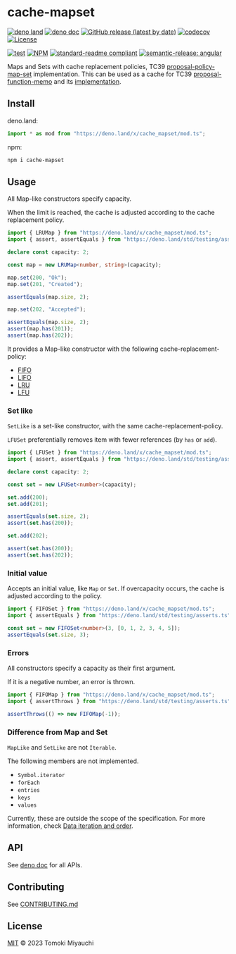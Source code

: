 # cache-mapset

[![deno land](http://img.shields.io/badge/available%20on-deno.land/x-lightgrey.svg?logo=deno)](https://deno.land/x/cache_mapset)
[![deno doc](https://doc.deno.land/badge.svg)](https://deno.land/x/cache_mapset?doc)
[![GitHub release (latest by date)](https://img.shields.io/github/v/release/TomokiMiyauci/cache-mapset)](https://github.com/TomokiMiyauci/cache-mapset/releases)
[![codecov](https://codecov.io/github/TomokiMiyauci/cache-mapset/branch/main/graph/badge.svg)](https://codecov.io/gh/TomokiMiyauci/cache-mapset)
[![License](https://img.shields.io/github/license/TomokiMiyauci/cache-mapset)](LICENSE)

[![test](https://github.com/TomokiMiyauci/cache-mapset/actions/workflows/test.yaml/badge.svg)](https://github.com/TomokiMiyauci/cache-mapset/actions/workflows/test.yaml)
[![NPM](https://nodei.co/npm/cache-mapset.png?mini=true)](https://nodei.co/npm/cache-mapset/)
[![standard-readme compliant](https://img.shields.io/badge/readme%20style-standard-brightgreen.svg)](https://github.com/RichardLitt/standard-readme)
[![semantic-release: angular](https://img.shields.io/badge/semantic--release-angular-e10079?logo=semantic-release)](https://github.com/semantic-release/semantic-release)

Maps and Sets with cache replacement policies, TC39
[proposal-policy-map-set](https://github.com/tc39/proposal-policy-map-set)
implementation. This can be used as a cache for TC39
[proposal-function-memo](https://github.com/tc39/proposal-function-memo) and its
[implementation](https://github.com/TomokiMiyauci/memo).

## Install

deno.land:

```ts
import * as mod from "https://deno.land/x/cache_mapset/mod.ts";
```

npm:

```bash
npm i cache-mapset
```

## Usage

All Map-like constructors specify capacity.

When the limit is reached, the cache is adjusted according to the cache
replacement policy.

```ts
import { LRUMap } from "https://deno.land/x/cache_mapset/mod.ts";
import { assert, assertEquals } from "https://deno.land/std/testing/asserts.ts";

declare const capacity: 2;

const map = new LRUMap<number, string>(capacity);

map.set(200, "Ok");
map.set(201, "Created");

assertEquals(map.size, 2);

map.set(202, "Accepted");

assertEquals(map.size, 2);
assert(map.has(201));
assert(map.has(202));
```

It provides a Map-like constructor with the following cache-replacement-policy:

- [FIFO](https://en.wikipedia.org/wiki/FIFO_(computing_and_electronics))
- [LIFO](https://en.wikipedia.org/wiki/LIFO)
- [LRU](https://en.wikipedia.org/wiki/Cache_replacement_policies#LRU)
- [LFU](https://en.wikipedia.org/wiki/Least_frequently_used)

### Set like

`SetLike` is a set-like constructor, with the same cache-replacement-policy.

`LFUSet` preferentially removes item with fewer references (by `has` or `add`).

```ts
import { LFUSet } from "https://deno.land/x/cache_mapset/mod.ts";
import { assert, assertEquals } from "https://deno.land/std/testing/asserts.ts";

declare const capacity: 2;

const set = new LFUSet<number>(capacity);

set.add(200);
set.add(201);

assertEquals(set.size, 2);
assert(set.has(200));

set.add(202);

assert(set.has(200));
assert(set.has(202));
```

### Initial value

Accepts an initial value, like `Map` or `Set`. If overcapacity occurs, the cache
is adjusted according to the policy.

```ts
import { FIFOSet } from "https://deno.land/x/cache_mapset/mod.ts";
import { assertEquals } from "https://deno.land/std/testing/asserts.ts";

const set = new FIFOSet<number>(3, [0, 1, 2, 3, 4, 5]);
assertEquals(set.size, 3);
```

### Errors

All constructors specify a capacity as their first argument.

If it is a negative number, an error is thrown.

```ts
import { FIFOMap } from "https://deno.land/x/cache_mapset/mod.ts";
import { assertThrows } from "https://deno.land/std/testing/asserts.ts";

assertThrows(() => new FIFOMap(-1));
```

### Difference from Map and Set

`MapLike` and `SetLike` are not `Iterable`.

The following members are not implemented.

- `Symbol.iterator`
- `forEach`
- `entries`
- `keys`
- `values`

Currently, these are outside the scope of the specification. For more
information, check
[Data iteration and order](https://github.com/tc39/proposal-policy-map-set/issues/3).

## API

See [deno doc](https://deno.land/x/cache_mapset?doc) for all APIs.

## Contributing

See [CONTRIBUTING.md](CONTRIBUTING.md)

## License

[MIT](LICENSE) © 2023 Tomoki Miyauchi
